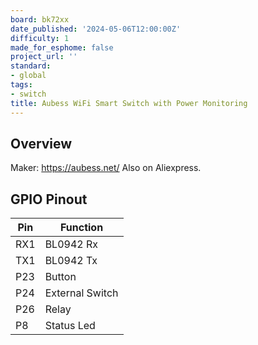 ```yaml
---
board: bk72xx
date_published: '2024-05-06T12:00:00Z'
difficulty: 1
made_for_esphome: false
project_url: ''
standard:
- global
tags:
- switch
title: Aubess WiFi Smart Switch with Power Monitoring
---
```


## Overview

Maker: <https://aubess.net/>
Also on Aliexpress.

## GPIO Pinout

| Pin    | Function            |
| ------ | ------------------- |
| RX1    | BL0942 Rx           |
| TX1    | BL0942 Tx           |
| P23    | Button              |
| P24    | External Switch     |
| P26    | Relay               |
| P8     | Status Led          |